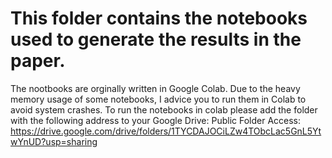 # This folder contains the notebooks used to generate the results in the paper. 
The nootbooks are orginally written in Google Colab. 
Due to the heavy memory usage of some notebooks, I advice you to run them in Colab to avoid system crashes.
To run the notebooks in colab please add the folder with the following address to your Google Drive: 
Public Folder Access: https://drive.google.com/drive/folders/1TYCDAJOCiLZw4TObcLac5GnL5YtwYnUD?usp=sharing

